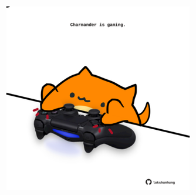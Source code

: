 <!-- built at 06/11/2024, 02:21:37 UTC -->
<p align="center">
  <img width="500" height="500" src="./ReadmeImage.svg">
</p>
